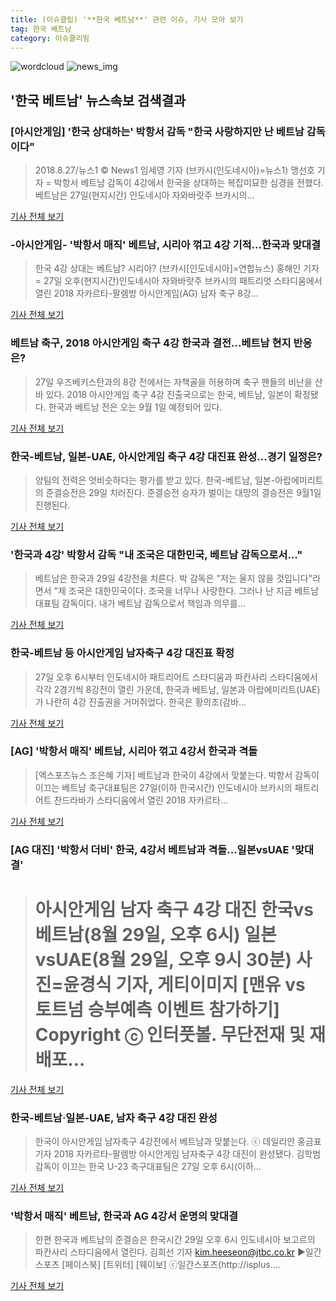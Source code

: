 ```yaml
---
title: (이슈클립) '**한국 베트남**' 관련 이슈, 기사 모아 보기
tag: 한국 베트남
category: 이슈클리핑
---
```

![wordcloud](https://s3.ap-northeast-2.amazonaws.com/lyrics101-wordcloud/2018-08-28-1535386014.png)
![news_img](https://user-images.githubusercontent.com/42597476/44507050-1206f400-a6e4-11e8-8d98-7ffbfebb353f.png)
## **'**한국 베트남**'** 뉴스속보 검색결과
### [아시안게임] '한국 상대하는' 박항서 감독 "한국 사랑하지만 난 베트남 감독이다"

>2018.8.27/뉴스1 © News1 임세영 기자 (브카시(인도네시아)=뉴스1) 맹선호 기자 = 박항서 베트남 감독이 4강에서 한국을 상대하는 복잡미묘한 심경을 전했다. 베트남은 27일(현지시간) 인도네시아 자와바랏주 브카시의...

<a href="http://news1.kr/articles/?3409884" target="_blank">기사 전체 보기</a>

### -아시안게임- '박항서 매직' 베트남, 시리아 꺾고 4강 기적…한국과 맞대결

>한국 4강 상대는 베트남? 시리아? (브카시[인도네시아]=연합뉴스) 홍해인 기자 = 27일 오후(현지시간)인도네시아 자와바랏주 브카시의 패트리엇 스타디움에서 열린 2018 자카르타-팔렘방 아시안게임(AG) 남자 축구 8강...

<a href="http://app.yonhapnews.co.kr/YNA/Basic/SNS/r.aspx?c=AKR20180828000600007&did=1195m" target="_blank">기사 전체 보기</a>

### 베트남 축구, 2018 아시안게임 축구 4강 한국과 결전...베트남 현지 반응은?

>27일 우즈베키스탄과의 8강 전에서는 자책골을 허용하며 축구 팬들의 비난을 산 바 있다.   2018 아시안게임 축구 4강 진출국으로는 한국, 베트남, 일본이 확정됐다. 한국과 베트남 전은 오는 9월 1일 예정되어 있다.  

<a href="http://viewers.heraldcorp.com/news/articleView.html?idxno=18788" target="_blank">기사 전체 보기</a>

### 한국-베트남, 일본-UAE, 아시안게임 축구 4강 대진표 완성...경기 일정은?

>양팀의 전력은 엇비슷하다는 평가를 받고 있다. 한국-베트남, 일본-아랍에미리트의 준결승전은 29일 치러진다. 준결승전 승자가 벌이는 대망의 결승전은 9월1일 진행된다.

<a href="http://www.slist.kr/news/articleView.html?idxno=43784" target="_blank">기사 전체 보기</a>

### '한국과 4강' 박항서 감독 "내 조국은 대한민국, 베트남 감독으로서..."

>베트남은 한국과 29일 4강전을 치른다. 박 감독은 "저는 울지 않을 것입니다"라면서 "제 조국은 대한민국이다. 조국을 너무나 사랑한다. 그러나 난 지금 베트남 대표팀 감독이다. 내가 베트남 감독으로서 책임과 의무를...

<a href="http://news.joins.com/article/olink/22511289" target="_blank">기사 전체 보기</a>

### 한국-베트남 등 아시안게임 남자축구 4강 대진표 확정

>27일 오후 6시부터 인도네시아 패트리어트 스타디움과 파칸사리 스타디움에서 각각 2경기씩 8강전이 열린 가운데, 한국과 베트남, 일본과 아랍에미리트(UAE)가 나란히 4강 진출권을 거머쥐었다. 한국은 황의조(감바...

<a href="http://sports.hankooki.com/lpage/soccer/201808/sp2018082800522098040.htm" target="_blank">기사 전체 보기</a>

### [AG] '박항서 매직' 베트남, 시리아 꺾고 4강서 한국과 격돌

>[엑스포츠뉴스 조은혜 기자]  베트남과 한국이 4강에서 맞붙는다. 박항서 감독이 이끄는 베트남 축구대표팀은 27일(이하 한국시간) 인도네시아 브카시의 패트리어트 찬드라바가 스타디움에서 열린 2018 자카르타...

<a href="http://www.xportsnews.com/?ac=article_view&entry_id=1012593" target="_blank">기사 전체 보기</a>

### [AG 대진] '박항서 더비' 한국, 4강서 베트남과 격돌...일본vsUAE '맞대결'

># 아시안게임 남자 축구 4강 대진 한국vs베트남(8월 29일, 오후 6시) 일본vsUAE(8월 29일, 오후 9시 30분) 사진=윤경식 기자, 게티이미지 [맨유 vs 토트넘 승부예측 이벤트 참가하기] Copyright ⓒ 인터풋볼. 무단전재 및 재배포...

<a href="http://www.interfootball.co.kr/news/articleView.html?idxno=236471" target="_blank">기사 전체 보기</a>

### 한국-베트남·일본-UAE, 남자 축구 4강 대진 완성

>한국이 아시안게임 남자축구 4강전에서 베트남과 맞붙는다. ⓒ 데일리안 홍금표 기자 2018 자카르타-팔렘방 아시안게임 남자축구 4강 대진이 완성됐다. 김학범 감독이 이끄는 한국 U-23 축구대표팀은 27일 오후 6시(이하...

<a href="http://www.dailian.co.kr/news/view/735363/?sc=naver" target="_blank">기사 전체 보기</a>

### '박항서 매직' 베트남, 한국과 AG 4강서 운명의 맞대결

>한편 한국과 베트남의 준결승은 한국시간 29일 오후 6시 인도네시아 보고르의 파칸사리 스타디움에서 열린다. 김희선 기자 kim.heeseon@jtbc.co.kr ▶일간스포츠 [페이스북] [트위터] [웨이보] ⓒ일간스포츠(http://isplus....

<a href="http://isplus.live.joins.com/news/article/aid.asp?aid=22511278" target="_blank">기사 전체 보기</a>


